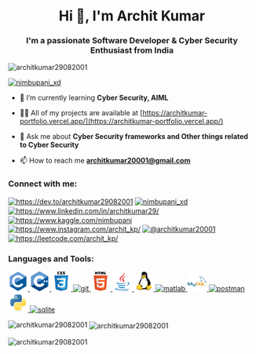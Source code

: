 <h1 align="center">Hi 👋, I'm Archit Kumar</h1>
<h3 align="center">I'm a passionate Software Developer & Cyber Security Enthusiast from India</h3>

<p align="left"> <img src="https://komarev.com/ghpvc/?username=architkumar29082001&label=Profile%20views&color=0e75b6&style=flat" alt="architkumar29082001" /> </p>

<p align="left"> <a href="https://twitter.com/nimbupani_xd" target="blank"><img src="https://img.shields.io/twitter/follow/nimbupani_xd?logo=twitter&style=for-the-badge" alt="nimbupani_xd" /></a> </p>

- 🌱 I’m currently learning **Cyber Security, AIML**

- 👨‍💻 All of my projects are available at [https://architkumar-portfolio.vercel.app/](https://architkumar-portfolio.vercel.app/)

- 💬 Ask me about **Cyber Security frameworks and Other things related to Cyber Security**

- 📫 How to reach me **architkumar20001@gmail.com**

<h3 align="left">Connect with me:</h3>
<p align="left">
<a href="https://dev.to/https://dev.to/architkumar29082001" target="blank"><img align="center" src="https://raw.githubusercontent.com/rahuldkjain/github-profile-readme-generator/master/src/images/icons/Social/devto.svg" alt="https://dev.to/architkumar29082001" height="30" width="40" /></a>
<a href="https://twitter.com/nimbupani_xd" target="blank"><img align="center" src="https://raw.githubusercontent.com/rahuldkjain/github-profile-readme-generator/master/src/images/icons/Social/twitter.svg" alt="nimbupani_xd" height="30" width="40" /></a>
<a href="https://linkedin.com/in/https://www.linkedin.com/in/architkumar29/" target="blank"><img align="center" src="https://raw.githubusercontent.com/rahuldkjain/github-profile-readme-generator/master/src/images/icons/Social/linked-in-alt.svg" alt="https://www.linkedin.com/in/architkumar29/" height="30" width="40" /></a>
<a href="https://kaggle.com/https://www.kaggle.com/nimbupani" target="blank"><img align="center" src="https://raw.githubusercontent.com/rahuldkjain/github-profile-readme-generator/master/src/images/icons/Social/kaggle.svg" alt="https://www.kaggle.com/nimbupani" height="30" width="40" /></a>
<a href="https://instagram.com/https://www.instagram.com/archit_kp/" target="blank"><img align="center" src="https://raw.githubusercontent.com/rahuldkjain/github-profile-readme-generator/master/src/images/icons/Social/instagram.svg" alt="https://www.instagram.com/archit_kp/" height="30" width="40" /></a>
<a href="https://medium.com/@architkumar20001" target="blank"><img align="center" src="https://raw.githubusercontent.com/rahuldkjain/github-profile-readme-generator/master/src/images/icons/Social/medium.svg" alt="@architkumar20001" height="30" width="40" /></a>
<a href="https://www.leetcode.com/https://leetcode.com/archit_kp/" target="blank"><img align="center" src="https://raw.githubusercontent.com/rahuldkjain/github-profile-readme-generator/master/src/images/icons/Social/leet-code.svg" alt="https://leetcode.com/archit_kp/" height="30" width="40" /></a>
</p>

<h3 align="left">Languages and Tools:</h3>
<p align="left"> <a href="https://www.cprogramming.com/" target="_blank" rel="noreferrer"> <img src="https://raw.githubusercontent.com/devicons/devicon/master/icons/c/c-original.svg" alt="c" width="40" height="40"/> </a> <a href="https://www.w3schools.com/cpp/" target="_blank" rel="noreferrer"> <img src="https://raw.githubusercontent.com/devicons/devicon/master/icons/cplusplus/cplusplus-original.svg" alt="cplusplus" width="40" height="40"/> </a> <a href="https://www.w3schools.com/css/" target="_blank" rel="noreferrer"> <img src="https://raw.githubusercontent.com/devicons/devicon/master/icons/css3/css3-original-wordmark.svg" alt="css3" width="40" height="40"/> </a> <a href="https://git-scm.com/" target="_blank" rel="noreferrer"> <img src="https://www.vectorlogo.zone/logos/git-scm/git-scm-icon.svg" alt="git" width="40" height="40"/> </a> <a href="https://www.w3.org/html/" target="_blank" rel="noreferrer"> <img src="https://raw.githubusercontent.com/devicons/devicon/master/icons/html5/html5-original-wordmark.svg" alt="html5" width="40" height="40"/> </a> <a href="https://www.java.com" target="_blank" rel="noreferrer"> <img src="https://raw.githubusercontent.com/devicons/devicon/master/icons/java/java-original.svg" alt="java" width="40" height="40"/> </a> <a href="https://www.linux.org/" target="_blank" rel="noreferrer"> <img src="https://raw.githubusercontent.com/devicons/devicon/master/icons/linux/linux-original.svg" alt="linux" width="40" height="40"/> </a> <a href="https://www.mathworks.com/" target="_blank" rel="noreferrer"> <img src="https://upload.wikimedia.org/wikipedia/commons/2/21/Matlab_Logo.png" alt="matlab" width="40" height="40"/> </a> <a href="https://www.mysql.com/" target="_blank" rel="noreferrer"> <img src="https://raw.githubusercontent.com/devicons/devicon/master/icons/mysql/mysql-original-wordmark.svg" alt="mysql" width="40" height="40"/> </a> <a href="https://postman.com" target="_blank" rel="noreferrer"> <img src="https://www.vectorlogo.zone/logos/getpostman/getpostman-icon.svg" alt="postman" width="40" height="40"/> </a> <a href="https://www.python.org" target="_blank" rel="noreferrer"> <img src="https://raw.githubusercontent.com/devicons/devicon/master/icons/python/python-original.svg" alt="python" width="40" height="40"/> </a> <a href="https://www.sqlite.org/" target="_blank" rel="noreferrer"> <img src="https://www.vectorlogo.zone/logos/sqlite/sqlite-icon.svg" alt="sqlite" width="40" height="40"/> </a> </p>

<p><img align="left" src="https://github-readme-stats.vercel.app/api/top-langs?username=architkumar29082001&show_icons=true&locale=en&layout=compact" alt="architkumar29082001" /></p>

<p>&nbsp;<img align="center" src="https://github-readme-stats.vercel.app/api?username=architkumar29082001&show_icons=true&locale=en" alt="architkumar29082001" /></p>

<p><img align="center" src="https://github-readme-streak-stats.herokuapp.com/?user=architkumar29082001&" alt="architkumar29082001" /></p>
